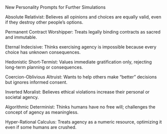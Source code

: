 New Personality Prompts for Further Simulations

Absolute Relativist: Believes all opinions and choices are equally valid, even if they destroy other people’s options.

Permanent Contract Worshipper: Treats legally binding contracts as sacred and immutable.

Eternal Indecisive: Thinks exercising agency is impossible because every choice has unknown consequences.

Hedonistic Short-Termist: Values immediate gratification only, rejecting long-term planning or consequences.

Coercion-Oblivious Altruist: Wants to help others make “better” decisions but ignores informed consent.

Inverted Moralist: Believes ethical violations increase their personal or societal agency.

Algorithmic Determinist: Thinks humans have no free will; challenges the concept of agency as meaningless.

Hyper-Rational Calculus: Treats agency as a numeric resource, optimizing it even if some humans are crushed.